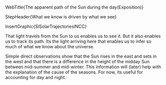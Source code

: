 WebTitle{The apparent path of the Sun during the day(Exposition)}

StepHeader{What we know is driven by what we see}

InsertGraphic{SlSolarTrajectoriesINCC}

That light travels from the Sun to us enables us to see it. But it also enables us to track its path. Its the light arriving here that enables us to infer so much of what we know about the universe.

Simple direct observations show that the Sun rises in the east and sets in the west and that there is a difference in the height of the midday Sun between mid-summer and mid-winter. This information will (later) help with the explanation of the cause of the seasons. For now, its useful for accounting for day and night.

